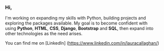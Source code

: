 ### Hi,

I'm working on expanding my skills with Python, building projects and exploring the packages available.
My goal is to become confident with using **Python**, **HTML**, **CSS**, **Django**,  **Bootstrap** and **SQL**, then expand into other technologies as the need arises.

You can find me on [LinkedIn] (https://www.linkedin.com/in/lauracallaghan/)
